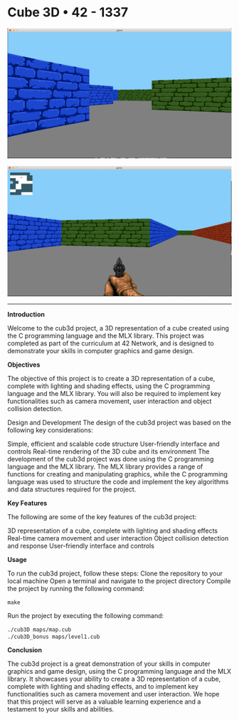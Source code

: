 # Cube 3D • 42 - 1337

![Cube3D Screenshot1](/Screenshots/p1.png)

![Cube3D Screenshot2](/Screenshots/p2.png)

<hr>

**Introduction**

Welcome to the cub3d project, a 3D representation of a cube created using the C programming language and the MLX library. This project was completed as part of the curriculum at 42 Network, and is designed to demonstrate your skills in computer graphics and game design.

**Objectives**

The objective of this project is to create a 3D representation of a cube, complete with lighting and shading effects, using the C programming language and the MLX library. You will also be required to implement key functionalities such as camera movement, user interaction and object collision detection.

Design and Development
The design of the cub3d project was based on the following key considerations:

Simple, efficient and scalable code structure
User-friendly interface and controls
Real-time rendering of the 3D cube and its environment
The development of the cub3d project was done using the C programming language and the MLX library. The MLX library provides a range of functions for creating and manipulating graphics, while the C programming language was used to structure the code and implement the key algorithms and data structures required for the project.

**Key Features**


The following are some of the key features of the cub3d project:

3D representation of a cube, complete with lighting and shading effects
Real-time camera movement and user interaction
Object collision detection and response
User-friendly interface and controls

**Usage**

To run the cub3d project, follow these steps:
Clone the repository to your local machine
Open a terminal and navigate to the project directory
Compile the project by running the following command:
```
make
```
Run the project by executing the following command:

```
./cub3D maps/map.cub
./cub3D_bonus maps/level1.cub
```
**Conclusion**

The cub3d project is a great demonstration of your skills in computer graphics and game design, using the C programming language and the MLX library. It showcases your ability to create a 3D representation of a cube, complete with lighting and shading effects, and to implement key functionalities such as camera movement and user interaction. We hope that this project will serve as a valuable learning experience and a testament to your skills and abilities.
